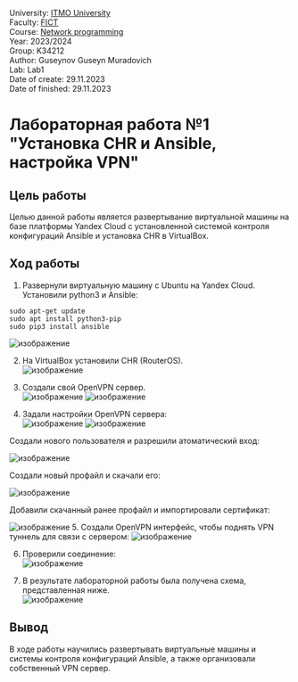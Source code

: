 University: [ITMO University](https://itmo.ru/ru/) \
Faculty: [FICT](https://fict.itmo.ru) \
Course: [Network programming](https://github.com/itmo-ict-faculty/network-programming) \
Year: 2023/2024 \
Group: K34212 \
Author: Guseynov Guseyn Muradovich \
Lab: Lab1 \
Date of create: 29.11.2023 \
Date of finished: 29.11.2023

# Лабораторная работа №1 "Установка CHR и Ansible, настройка VPN"

## Цель работы
Целью данной работы является развертывание виртуальной машины на базе платформы Yandex Cloud с установленной системой контроля конфигураций Ansible и установка CHR в VirtualBox.

## Ход работы
1. Развернули виртуальную машину с Ubuntu на Yandex Cloud. \
Установили python3 и Ansible:
```
sudo apt-get update
sudo apt install python3-pip
sudo pip3 install ansible
```
![изображение](https://github.com/GuseynovGM/2023_2024-network-programming-k33212-Guseynov_G_M/blob/main/lab1/images/1.%20ansible.png)

2. На VirtualBox установили CHR (RouterOS). \
![изображение](https://github.com/GuseynovGM/2023_2024-network-programming-k33212-Guseynov_G_M/blob/main/lab1/images/2microtik.png)


3. Cоздали свой OpenVPN сервер. \
![изображение](https://github.com/GuseynovGM/2023_2024-network-programming-k33212-Guseynov_G_M/blob/main/lab1/images/3.%20openvpn.png)
![изображение](https://github.com/GuseynovGM/2023_2024-network-programming-k33212-Guseynov_G_M/blob/main/lab1/images/4.%20openvpn.png)

4. Задали настройки OpenVPN сервера: \
![изображение](https://github.com/GuseynovGM/2023_2024-network-programming-k33212-Guseynov_G_M/blob/main/lab1/images/5.%20TCP.png)
![изображение](https://github.com/GuseynovGM/2023_2024-network-programming-k33212-Guseynov_G_M/blob/main/lab1/images/6.%20TLS%20off.png)

Создали нового пользователя и разрешили атоматический вход:

![изображение](https://github.com/GuseynovGM/2023_2024-network-programming-k33212-Guseynov_G_M/blob/main/lab1/images/7.%20user%20add.png)


Создали новый профайл и скачали его:

![изображение](https://github.com/GuseynovGM/2023_2024-network-programming-k33212-Guseynov_G_M/blob/main/lab1/images/8.%20profiles.png)


Добавили скачанный ранее профайл и импортировали сертификат: 

![изображение](https://github.com/GuseynovGM/2023_2024-network-programming-k33212-Guseynov_G_M/blob/main/lab1/images/9.%20cert.png)
5. Создали OpenVPN интерфейс, чтобы поднять VPN туннель для связи с сервером:
![изображение](https://github.com/GuseynovGM/2023_2024-network-programming-k33212-Guseynov_G_M/blob/main/lab1/images/10.%20new%20interface.png)

6. Проверили соединение: \
![изображение](https://github.com/GuseynovGM/2023_2024-network-programming-k33212-Guseynov_G_M/blob/main/lab1/images/11.%20conected.png)

7. В результате лабораторной работы была получена схема, представленная ниже.\
![изображение](https://github.com/GuseynovGM/2023_2024-network-programming-k33212-Guseynov_G_M/blob/main/lab1/images/sch.jpg)

## Вывод
В ходе работы научились развертывать виртуальные машины и системы контроля конфигураций Ansible, а также организовали собственный VPN сервер.
